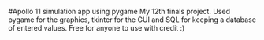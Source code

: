 #Apollo 11 simulation app using pygame
My 12th finals project. Used pygame for the graphics, tkinter for the GUI and SQL for keeping a database of entered values. Free for anyone to use with credit :)
